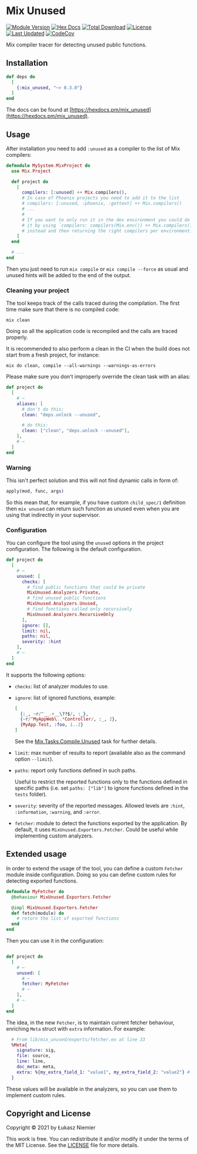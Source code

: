 # Mix Unused

[![Module Version](https://img.shields.io/hexpm/v/mix_unused.svg)](https://hex.pm/packages/mix_unused)
[![Hex Docs](https://img.shields.io/badge/hex-docs-lightgreen.svg)](https://hexdocs.pm/mix_unused/)
[![Total Download](https://img.shields.io/hexpm/dt/mix_unused.svg)](https://hex.pm/packages/mix_unused)
[![License](https://img.shields.io/hexpm/l/mix_unused.svg)](https://github.com/hauleth/mix_unused/blob/master/LICENSE.md)
[![Last Updated](https://img.shields.io/github/last-commit/hauleth/mix_unused.svg)](https://github.com/hauleth/mix_unused/commits/master)
[![CodeCov](https://codecov.io/gh/hauleth/mix_unused/branch/master/graph/badge.svg?token=936vbg6xv6)](https://codecov.io/gh/hauleth/mix_unused)

Mix compiler tracer for detecting unused public functions.

## Installation

```elixir
def deps do
  [
    {:mix_unused, "~> 0.3.0"}
  ]
end
```

The docs can be found at [https://hexdocs.pm/mix_unused](https://hexdocs.pm/mix_unused).

## Usage

After installation you need to add `:unused` as a compiler to the list of Mix
compilers:

```elixir
defmodule MySystem.MixProject do
  use Mix.Project

  def project do
    [
      compilers: [:unused] ++ Mix.compilers(),
      # In case of Phoenix projects you need to add it to the list
      # compilers: [:unused, :phoenix, :gettext] ++ Mix.compilers()
      # ...
      #
      # If you want to only run it in the dev environment you could do
      # it by using `compilers: compilers(Mix.env()) ++ Mix.compilers()`
      # instead and then returning the right compilers per environment.
    ]
  end

  # ...
end
```

Then you just need to run `mix compile` or `mix compile --force` as usual
and unused hints will be added to the end of the output.

### Cleaning your project

The tool keeps track of the calls traced during the compilation. The first time make sure that there is no compiled code:

```shell
mix clean
```

Doing so all the application code is recompiled and the calls are traced properly.

It is recommended to also perform a clean in the CI when the build does not start from a fresh project, for instance:

```shell
mix do clean, compile --all-warnings --warnings-as-errors
```

Please make sure you don't improperly override the clean task with an alias:

```elixir
def project do
  [
    # ⋯
    aliases: [
      # don't do this:
      clean: "deps.unlock --unused",

      # do this:
      clean: ["clean", "deps.unlock --unused"],
    ],
    # ⋯
  ]
end
```

### Warning

This isn't perfect solution and this will not find dynamic calls in form of:

```elixir
apply(mod, func, args)
```

So this mean that, for example, if you have custom `child_spec/1` definition
then `mix unused` can return such function as unused even when you are using
that indirectly in your supervisor.

### Configuration

You can configure the tool using the `unused` options in the project configuration.
The following is the default configuration.

```elixir
def project do
  [
    # ⋯
    unused: [
      checks: [
        # find public functions that could be private
        MixUnused.Analyzers.Private,
        # find unused public functions
        MixUnused.Analyzers.Unused,
        # find functions called only recursively
        MixUnused.Analyzers.RecursiveOnly
      ],
      ignore: [],
      limit: nil,
      paths: nil,
      severity: :hint
    ],
    # ⋯
  ]
end
```

It supports the following options:

- `checks`: list of analyzer modules to use.

- `ignore`: list of ignored functions, example:

  ```elixir
  [
    {:_, ~r/^__.+__\??$/, :_},
    {~r/^MyAppWeb\..*Controller/, :_, 2},
    {MyApp.Test, :foo, 1..2}
  ]
  ```

  See the [Mix.Tasks.Compile.Unused](`Mix.Tasks.Compile.Unused`) task for further details.

- `limit`: max number of results to report (available also as the command option `--limit`).

- `paths`: report only functions defined in such paths.

  Useful to restrict the reported functions only to the functions defined in specific paths
  (i.e. set `paths: ["lib"]` to ignore functions defined in the `tests` folder).

- `severity`: severity of the reported messages.
  Allowed levels are `:hint`, `:information`, `:warning`, and `:error`.

- `fetcher`: module to detect the functions exported by the application.
  By default, it uses `MixUnused.Exporters.Fetcher`. 
  Could be useful while implementing custom analyzers.

## Extended usage

In order to extend the usage of the tool, you can define a custom `Fetcher` module inside 
configuration. Doing so you can define custom rules for detecting exported functions.

```elixir
defmodule MyFetcher do
  @behaviour MixUnused.Exporters.Fetcher

  @impl MixUnused.Exporters.Fetcher
  def fetch(module) do
    # return the list of exported functions
  end
end
```

Then you can use it in the configuration:

```elixir

def project do
  [
    # ⋯
    unused: [
      # ⋯
      fetcher: MyFetcher
      # ⋯
    ],
    # ⋯
  ]
end
```

The idea, in the new `Fetcher`, is to maintain current fetcher behaviour, 
enriching `Meta` struct with `extra` information. For example:

```elixir
  # From lib/mix_unused/exports/fetcher.ex at line 33
  %Meta{
    signature: sig,
    file: source,
    line: line,
    doc_meta: meta,
    extra: %{my_extra_field_1: "value1", my_extra_field_2: "value2"} # Custom values here
  }
```

These values will be available in the analyzers, so you can use them to implement custom rules.

## Copyright and License

Copyright © 2021 by Łukasz Niemier

This work is free. You can redistribute it and/or modify it under the
terms of the MIT License. See the [LICENSE](./LICENSE) file for more details.
